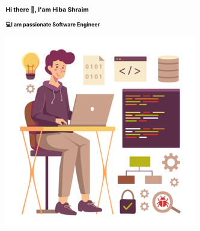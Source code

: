 ### Hi there 👋, I'am Hiba Shraim
#### 💻I am passionate Software Engineer
![💻I am passionate Software Engineer](https://raw.githubusercontent.com/hibashraim/hibashraim/main/indomay32.jpg)





